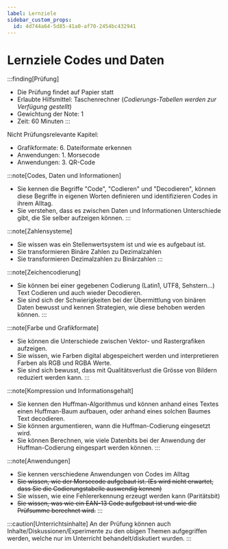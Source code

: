 ```yaml
---
label: Lernziele
sidebar_custom_props:
  id: 4d744a64-5d85-41a0-af70-2454bc432941
---
```


# Lernziele Codes und Daten

:::finding[Prüfung]
- Die Prüfung findet auf Papier statt
- Erlaubte Hilfsmittel: Taschenrechner (*Codierungs-Tabellen werden zur Verfügung gestellt*)
- Gewichtung der Note: 1
- Zeit: 60 Minuten
:::

Nicht Prüfungsrelevante Kapitel:
- Grafikformate: 6. Dateiformate erkennen
- Anwendungen: 1. Morsecode
- Anwendungen: 3. QR-Code

:::note[Codes, Daten und Informationen]
- Sie kennen die Begriffe "Code", "Codieren" und "Decodieren", können diese Begriffe in eigenen Worten definieren und identifizieren Codes in ihrem Alltag.
- Sie verstehen, dass es zwischen Daten und Informationen Unterschiede gibt, die Sie selber aufzeigen können.
:::

:::note[Zahlensysteme]
- Sie wissen was ein Stellenwertsystem ist und wie es aufgebaut ist.
- Sie transformieren Binäre Zahlen zu Dezimalzahlen
- Sie transformieren Dezimalzahlen zu Binärzahlen
:::

:::note[Zeichencodierung]
- Sie können bei einer gegebenen Codierung (Latin1, UTF8, Sehstern...) Text Codieren und auch wieder Decodieren.
- Sie sind sich der Schwierigkeiten bei der Übermittlung von binären Daten bewusst und kennen Strategien, wie diese behoben werden können.
:::

:::note[Farbe und Grafikformate]
- Sie können die Unterschiede zwischen Vektor- und Rastergrafiken aufzeigen.
- Sie wissen, wie Farben digital abgespeichert werden und interpretieren Farben als RGB und RGBA Werte.
- Sie sind sich bewusst, dass mit Qualitätsverlust die Grösse von Bildern reduziert werden kann.
:::

:::note[Kompression und Informationsgehalt]
- Sie kennen den Huffman-Algorithmus und können anhand eines Textes einen Huffman-Baum aufbauen, oder anhand eines solchen Baumes Text decodieren.
- Sie können argumentieren, wann die Huffman-Codierung eingesetzt wird.
- Sie können Berechnen, wie viele Datenbits bei der Anwendung der Huffman-Codierung eingespart werden können.
:::

:::note[Anwendungen]
- Sie kennen verschiedene Anwendungen von Codes im Alltag
- ~~Sie wissen, wie der Morsecode aufgebaut ist. (Es wird nicht erwartet, dass Sie die Codierungstabelle auswendig kennen)~~
- Sie wissen, wie eine Fehlererkennung erzeugt werden kann (Paritätsbit)
- ~~Sie wissen, was wie ein EAN-13 Code aufgebaut ist und wie die Prüfsumme berechnet wird.~~
:::

:::caution[Unterrichtsinhalte]
An der Prüfung können auch Inhalte/Diskussionen/Experimente zu den obigen Themen aufgegriffen werden, welche nur im Unterricht behandelt/diskutiert wurden.
:::
